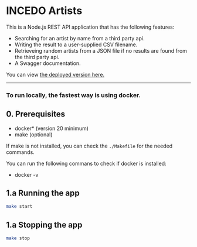 # **INCEDO Artists**
This is a Node.js REST API application that has the following features:
- Searching for an artist by name from a third party api.
- Writing the result to a user-supplied CSV filename.
- Retrieveing random artists from a JSON file if no results are found from the third party api.
- A Swagger documentation.

You can view [the deployed version here.](http://139.162.186.236:9000/api-docs/#/Artists)

---
### To run locally, the fastest way is using docker.

## **0. Prerequisites**
- docker* (version 20 minimum)
- make (optional)

If make is not installed, you can check the `./Makefile` for the needed commands. 

You can run the following commans to check if docker is installed:
- docker -v


## **1.a Running the app**
```BASH
make start
```

## **1.a Stopping the app**
```BASH
make stop
```